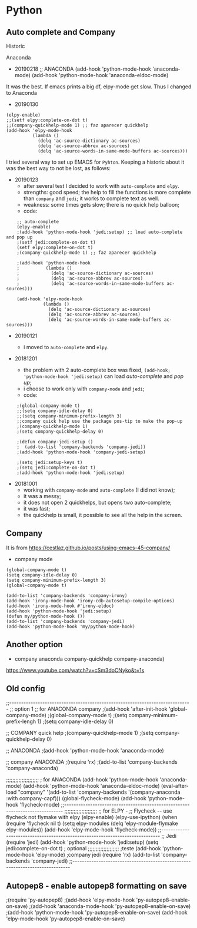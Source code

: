 
# Python

## Auto complete and Company 

Historic

Anaconda

- 20190218
;; ANACONDA
(add-hook 'python-mode-hook 'anaconda-mode)
(add-hook 'python-mode-hook 'anaconda-eldoc-mode)




It was the best. If emacs prints a big df, elpy-mode get slow. Thus I changed to Anaconda 

- 20190130

```
(elpy-enable)
;;(setf elpy:complete-on-dot t)
;;(company-quickhelp-mode 1) ;; faz aparecer quickhelp
(add-hook 'elpy-mode-hook
          (lambda ()
            (delq 'ac-source-dictionary ac-sources)
            (delq 'ac-source-abbrev ac-sources)
            (delq 'ac-source-words-in-same-mode-buffers ac-sources)))
```

I tried several way to set up EMACS for `Pyhton`. Keeping a historic
about it was the best way to not be lost, as follows:

- 20190123
    - after several test I decided to work with `auto-complete` and
    `elpy`.
    - strengths: good speed; the help to fill the functions is more
    complete than `company` and `jedi`; it works to complete text as
    well. 
    - weakness: some times gets slow; there is no quick help balloon;
    - code:

```
    ;; auto-complete
    (elpy-enable)
    ;(add-hook 'python-mode-hook 'jedi:setup) ;; load auto-complete and pop up
    ;(setf jedi:complete-on-dot t)
    (setf elpy:complete-on-dot t)
    ;(company-quickhelp-mode 1) ;; faz aparecer quickhelp
     
    ;(add-hook 'python-mode-hook
    ;          (lambda ()
    ;            (delq 'ac-source-dictionary ac-sources)
    ;            (delq 'ac-source-abbrev ac-sources)
    ;            (delq 'ac-source-words-in-same-mode-buffers ac-sources)))
     
    (add-hook 'elpy-mode-hook
              (lambda ()
                (delq 'ac-source-dictionary ac-sources)
                (delq 'ac-source-abbrev ac-sources)
                (delq 'ac-source-words-in-same-mode-buffers ac-sources)))
```


- 20190121
    - i moved to `auto-complete` and `elpy`.

- 20181201
    - the problem with 2 auto-complete box was fixed, `(add-hook;
    'python-mode-hook 'jedi:setup)` can load *auto-complete* and *pop
    up*;
    - i choose to work only with `company-mode` and `jedi`;
    - code:

```
    ;(global-company-mode t)
    ;;(setq company-idle-delay 0)
    ;;(setq company-minimum-prefix-length 3)
    ;;company quick help use the package pos-tip to make the pop-up
    ;(company-quickhelp-mode 1)
    ;(setq company-quickhelp-delay 0)
     
    ;(defun company-jedi-setup ()
    ;  (add-to-list 'company-backends 'company-jedi))
    ;(add-hook 'python-mode-hook 'company-jedi-setup)
     
    ;(setq jedi:setup-keys t)
    ;(setq jedi:complete-on-dot t)
    ;(add-hook 'python-mode-hook 'jedi:setup)
```


- 20181001
    - working with `company-mode` and `auto-complete` (I did not know);
    - it was a messy;
    - it does not open 2 quickhelps, but opens two auto-complete;
    - it was fast;
    - the quickhelp is small, it possible to see all the help in the screen.

## Company

It is from https://cestlaz.github.io/posts/using-emacs-45-company/

- company mode

``` 
(global-company-mode t)
(setq company-idle-delay 0)
(setq company-minimum-prefix-length 3)
(global-company-mode t)

(add-to-list 'company-backends 'company-irony)
(add-hook 'irony-mode-hook 'irony-cdb-autosetup-compile-options)
(add-hook 'irony-mode-hook #'irony-eldoc)
(add-hook 'python-mode-hook 'jedi:setup)
(defun my/python-mode-hook ())
(add-to-list 'company-backends 'company-jedi)
(add-hook 'python-mode-hook 'my/python-mode-hook)
```
## Another option

- company anaconda company-quickhelp company-anaconda)

https://www.youtube.com/watch?v=cSm3doCNyko&t=1s

## Old config

;;-----------------------------------------------------------------------------
;; option 1
;; for ANACONDA company
;(add-hook 'after-init-hook 'global-company-mode)
;(global-company-mode t)
;(setq company-minimum-prefix-lengh 1)
;(setq company-idle-delay 0)

;; COMPANY quick help
;(company-quickhelp-mode 1)
;(setq company-quickhelp-delay 0)

;; ANACONDA
;(add-hook 'python-mode-hook 'anaconda-mode)

;; company ANACONDA
;(require 'rx)
;(add-to-list 'company-backends 'company-anaconda)

;;;;;;;;;;;;;;;;;;;;;
; for ANACONDA
(add-hook 'python-mode-hook 'anaconda-mode)
(add-hook 'python-mode-hook 'anaconda-eldoc-mode)
(eval-after-load "company"
 '(add-to-list 'company-backends '(company-anaconda :with company-capf)))
(global-flycheck-mode)
(add-hook 'python-mode-hook 'flycheck-mode)
;;-----------------------------------------------------------------------------
;;;;;;;;;;;;;;;;;;;;;
;; for ELPY - ;; Flycheck -- use flycheck not flymake with elpy
(elpy-enable)
(elpy-use-ipython)
(when (require 'flycheck nil t)
  (setq elpy-modules (delq 'elpy-module-flymake elpy-modules))
  (add-hook 'elpy-mode-hook 'flycheck-mode))
;;-----------------------------------------------------------------------------
;; Jedi
(require 'jedi)
(add-hook 'python-mode-hook 'jedi:setup)
(setq jedi:complete-on-dot t)                 ; optional
;;;;;;;;;;;;;;;;;;;;
;teste
(add-hook 'python-mode-hook 'elpy-mode)
;company jedi
(require 'rx)
(add-to-list 'company-backends 'company-jedi)
;;-----------------------------------------------------------------------------

## Autopep8 - enable autopep8 formatting on save
;(require 'py-autopep8)
;(add-hook 'elpy-mode-hook 'py-autopep8-enable-on-save)
;(add-hook 'anaconda-mode-hook 'py-autopep8-enable-on-save)
;(add-hook 'python-mode-hook 'py-autopep8-enable-on-save)
(add-hook 'elpy-mode-hook 'py-autopep8-enable-on-save)

